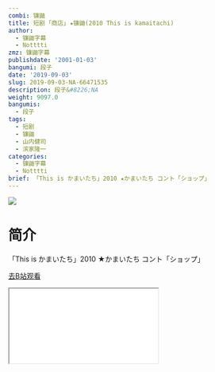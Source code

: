 ```yaml
---
combi: 镰鼬
title: 短剧 ｢商店｣ ★镰鼬(2010 This is kamaitachi)
author:
  - 镰鼬字幕
  - Notttti
zmz: 镰鼬字幕
publishdate: '2001-01-03'
bangumi: 段子
date: '2019-09-03'
slug: 2019-09-03-NA-66471535
description: 段子&#8226;NA
weight: 9097.0
bangumis:
  - 段子
tags:
  - 短剧
  - 镰鼬
  - 山内健司
  - 滨家隆一
categories:
  - 镰鼬字幕
  - Notttti
brief: 「This is かまいたち」2010 ★かまいたち コント「ショップ」
---
```

![](https://raw.githubusercontent.com/tcgriffith/owaraisite/master/static/tmpimg/39f0521de28d42955d1c0b31ef1b88278d71f512.jpg.480.jpg)
# 简介  
「This is かまいたち」2010
★かまいたち コント「ショップ」  

[去B站观看](https://www.bilibili.com/video/av66471535/)
<div class ="resp-container"><iframe class="testiframe" src="//player.bilibili.com/player.html?aid=66471535"", scrolling="no", allowfullscreen="true" > </iframe></div> 
